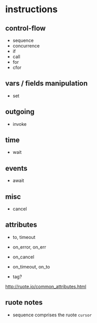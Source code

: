 
# instructions

## control-flow

* sequence
* concurrence
* if
* call
* for
* cfor

## vars / fields manipulation

* set

## outgoing

* invoke

## time

* wait

## events

* await

## misc

* cancel

## attributes

* to, timeout
* on_error, on_err
* on_cancel
* on_timeout, on_to

* tag?

http://ruote.io/common_attributes.html

## ruote notes

* sequence comprises the ruote `cursor`


